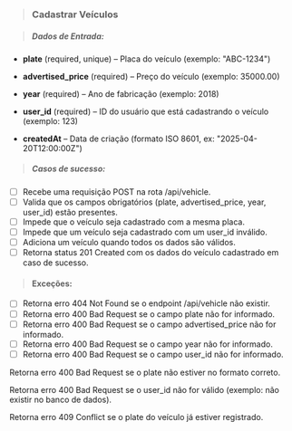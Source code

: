 > ### Cadastrar Veículos

> ##### Dados de Entrada:

 * <b>plate</b> (required, unique) – Placa do veículo (exemplo: "ABC-1234")

 * <b>advertised_price</b> (required) – Preço do veículo (exemplo: 35000.00)

 * <b>year</b> (required) – Ano de fabricação (exemplo: 2018)

 * <b>user_id</b> (required) – ID do usuário que está cadastrando o veículo (exemplo: 123)

 * <b>createdAt</b> – Data de criação (formato ISO 8601, ex: "2025-04-20T12:00:00Z")

> ##### Casos de sucesso:

* [ ] Recebe uma requisição POST na rota /api/vehicle.
* [ ] Valida que os campos obrigatórios (plate, advertised_price, year, user_id) estão presentes.
* [ ] Impede que o veículo seja cadastrado com a mesma placa.
* [ ] Impede que um veículo seja cadastrado com um user_id inválido.
* [ ] Adiciona um veículo quando todos os dados são válidos.
* [ ] Retorna status 201 Created com os dados do veículo cadastrado em caso de sucesso.

> #### Exceções:

* [ ] Retorna erro 404 Not Found se o endpoint /api/vehicle não existir.
* [ ] Retorna erro 400 Bad Request se o campo plate não for informado.
* [ ] Retorna erro 400 Bad Request se o campo advertised_price não for informado.
* [ ] Retorna erro 400 Bad Request se o campo year não for informado.
* [ ] Retorna erro 400 Bad Request se o campo user_id não for informado.

Retorna erro 400 Bad Request se o plate não estiver no formato correto.

Retorna erro 400 Bad Request se o user_id não for válido (exemplo: não existir no banco de dados).

Retorna erro 409 Conflict se o plate do veículo já estiver registrado.